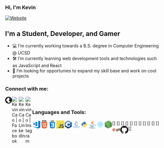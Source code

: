 ### Hi, I'm Kevin

[![Website](https://img.shields.io/website?label=kevinc0229.github.io&style=for-the-badge&url=https%3A%2F%2Fcodestackr.com)](https://kevinc0229.github.io/)

## I'm a Student, Developer, and Gamer

- 💻 I’m currently working towards a B.S. degree in Computer Engineering @ UCSD
- 🛠 I’m currently learning web development tools and technologies such as JavaScript and React
- 🔎 I’m looking for opportunies to expand my skill base and work on cool projects

### Connect with me:

[<img align="left" alt="kevinc0229.github.io" width="22px" src="https://raw.githubusercontent.com/iconic/open-iconic/master/svg/globe.svg" />][website]
[<img align="left" alt="Kevin Cao | Facebook" width="22px" src="https://cdn.jsdelivr.net/npm/simple-icons@v3/icons/facebook.svg" fill="#1877F2"/>][facebook]
[<img align="left" alt="Kevin Cao | LinkedIn" width="22px" src="https://cdn.jsdelivr.net/npm/simple-icons@v3/icons/linkedin.svg" fill="#0077B5"/>][linkedin]
[<img align="left" alt="Kevin Cao | Instagram" width="22px" src="https://cdn.jsdelivr.net/npm/simple-icons@v3/icons/instagram.svg" fill="#E4405F"/>][instagram]

<br />

### Languages and Tools:

[<img align="left" alt="Visual Studio Code" width="26px" src="https://raw.githubusercontent.com/github/explore/80688e429a7d4ef2fca1e82350fe8e3517d3494d/topics/visual-studio-code/visual-studio-code.png" />]
[<img align="left" alt="HTML5" width="26px" src="https://raw.githubusercontent.com/github/explore/80688e429a7d4ef2fca1e82350fe8e3517d3494d/topics/html/html.png" />]
[<img align="left" alt="CSS3" width="26px" src="https://raw.githubusercontent.com/github/explore/80688e429a7d4ef2fca1e82350fe8e3517d3494d/topics/css/css.png" />]
[<img align="left" alt="JavaScript" width="26px" src="https://raw.githubusercontent.com/github/explore/80688e429a7d4ef2fca1e82350fe8e3517d3494d/topics/javascript/javascript.png" />]
[<img align="left" alt="C++" width="26px" src="https://raw.githubusercontent.com/github/explore/80688e429a7d4ef2fca1e82350fe8e3517d3494d/topics/cpp/cpp.png" />]
[<img align="left" alt="C" width="26px" src="https://raw.githubusercontent.com/github/explore/80688e429a7d4ef2fca1e82350fe8e3517d3494d/topics/c/c.png" />]
[<img align="left" alt="Python" width="26px" src="https://raw.githubusercontent.com/github/explore/80688e429a7d4ef2fca1e82350fe8e3517d3494d/topics/python/python.png" />]
[<img align="left" alt="Java" width="26px" src="https://raw.githubusercontent.com/github/explore/80688e429a7d4ef2fca1e82350fe8e3517d3494d/topics/java/java.png" />]
[<img align="left" alt="React" width="26px" src="https://raw.githubusercontent.com/github/explore/80688e429a7d4ef2fca1e82350fe8e3517d3494d/topics/react/react.png" />]
[<img align="left" alt="Node.js" width="26px" src="https://raw.githubusercontent.com/github/explore/80688e429a7d4ef2fca1e82350fe8e3517d3494d/topics/nodejs/nodejs.png" />]
[<img align="left" alt="Git" width="26px" src="https://raw.githubusercontent.com/github/explore/80688e429a7d4ef2fca1e82350fe8e3517d3494d/topics/git/git.png" />]
[<img align="left" alt="GitHub" width="26px" src="https://raw.githubusercontent.com/github/explore/78df643247d429f6cc873026c0622819ad797942/topics/github/github.png" />]

<br />
<br />

[website]: https://kevinc0229.github.io/
[instagram]: https://www.instagram.com/kevinc0229/
[facebook]: https://www.facebook.com/profile.php?id=100007197394733
[linkedin]: https://www.linkedin.com/in/kevinc0229/